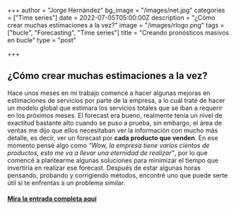 +++
author = "Jorge Hernández"
bg_image = "/images/net.jpg"
categories = ["Time series"]
date = 2022-07-05T05:00:00Z
description = "¿Cómo crear muchas estimaciones a la vez?"
image = "/images/rlogo.png"
tags = ["bucle", "Forecasting", "Time series"]
title = "Creando pronósticos masivos en bucle"
type = "post"

+++
## ¿Cómo crear muchas estimaciones a la vez?

Hace unos meses en mi trabajo comencé a hacer algunas mejoras en estimaciones de servicios por parte de la empresa, a lo cuál traté de hacer un modelo global que estimara los servicios totales que se iban a requerir en los próximos meses. El forecast era bueno, realmente tenía un nivel de exactitud bastante alto cuando se puso a prueba, sin embargo, el área de ventas me dijo que ellos necesitaban ver la información con mucho más detalle, es decir, ver un forecast por **cada producto que venden**. En ese momento pensé algo como _“Wow, la empresa tiene varios cientos de productos, esto me va a llevar una eternidad de realizar”_, por lo que comencé a plantearme algunas soluciones para minimizar el tiempo que invertiría en realizar ese forecast. Después de estar algunas horas pensando, probando y corrigiendo métodos, encontré uno que puede serte útil si te enfrentas a un problema similar.

#### [Mira la entrada completa aquí](https://bookdown.org/eljorgehdz/modelos_masivos/modelos-masivos.html "entrada")